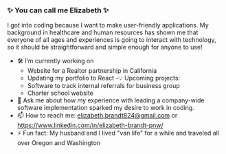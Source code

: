 ### ✨ You can call me Elizabeth ✨ 

I got into coding because I want to make user-friendly applications. My background in healthcare and human resources has shown me that everyone of all ages and experiences is going to interact with technology, so it should be straightforward and simple enough for anyone to use!

- 🛠️ I’m currently working on
  - Website for a Realtor partnership in California
  - Updating my portfolio to React
-💡 Upcoming projects:
  - Software to track internal referrals for business group
  - Charter school website
- 💬 Ask me about how my experience with leading a company-wide software implementation sparked my desire to work in coding.
- 📫 How to reach me: elizabeth.brandt824@gmail.com or https://www.linkedin.com/in/elizabeth-brandt-pnw/
- ⚡ Fun fact: My husband and I lived "van life" for a while and traveled all over Oregon and Washington
